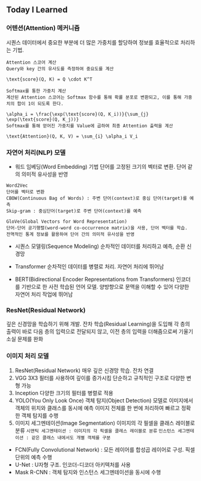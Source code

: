 ## Today I Learned
### 어텐션(Attention) 메커니즘
시퀀스 데이터에서 중요한 부분에 더 많은 가중치를 할당하여 정보를 효율적으로 처리하는 기법.
```
Attention 스코어 계산
Query와 key 간의 유사도를 측정하여 중요도를 계산

\text{score}(Q, K) = Q \cdot K^T
```
>
```
Softmax를 통한 가중치 계산
계산된 Attention 스코어는 Softmax 함수를 통해 확률 분포로 변환되고, 이를 통해 가중치의 합이 1이 되도록 한다.

\alpha_i = \frac{\exp(\text{score}(Q, K_i))}{\sum_{j} \exp(\text{score}(Q, K_j))}
Softmax를 통해 얻어진 가중치를 Value에 곱하여 최종 Attention 출력을 계산

\text{Attention}(Q, K, V) = \sum_{i} \alpha_i V_i
```
### 자연어 처리(NLP) 모델
- 워드 임베딩(Word Embedding) 기법
단어를 고정된 크기의 벡터로 변환. 단어 같의 의미적 유사성을 반영
```
Word2Vec
단어를 벡터로 변환
CBOW(Continuous Bag of Words) : 주변 단어(context)로 중심 단어(target)를 예측
Skip-gram : 중심단어(target)로 주변 단어(context)를 예측
```
```
GloVe(Global Vectors for Word Representation)
단어-단어 공기행렬(word-word co-occurrence matrix)을 사용, 단어 벡터를 학습.
전역적인 통계 정보를 활용하여 단어 간의 의미적 유사성을 반영
```
- 시퀀스 모델링(Sequence Modeling)
순차적인 데이터를 처리하고 예측, 순환 신경망
>
- Transformer
순차적인 데이터를 병렬로 처리. 자연어 처리에 뛰어남
>
- BERT(Bidirectional Encoder Representations from Transformers)
인코더를 기반으로 한 사전 학습된 언어 모델. 양방향으로 문맥을 이해할 수 있어 다양한 자연어 처리 작업에 뛰어남
>

### ResNet(Residual Network)
깊은 신경망을 학습하기 위해 개발.
잔차 학습(Residual Learning)을 도입해 각 층의 출력이 바로 다음 층의 입력으로 전달되지 않고, 이전 층의 입력을 더해줌으로써 기울기 소실 문제를 완화
>
### 이미지 처리 모델
1. ResNet(Residual Network)
매우 깊은 신경망 학습. 잔차 연결
2. VGG
3X3 필터를 사용하여 깊이를 증가시킴
단순하고 규칙적인 구조로 다양한 변형 가능
3. Inception
다양한 크기의 필터를 병렬로 적용
4. YOLO(You Only Look Once)
객체 탐지(Object Detection) 모델로 이미지에서 객체의 위치와 클래스를 동시에 예측
이미지 전체를 한 번에 처리하여 빠르고 정확한 객체 탐지를 수행
5. 이미지 세그멘테이션(Image Segmentation)
이미지의 각 필셀을 클래스 레이블로 분류
`시맨틱 세그멘테이션 : 이미지의 각 픽셀을 클레스 레이블로 분류`
`인스턴스 세그멘테이션 : 같은 클래스 내에서도 개별 객체를 구분`
- FCN(Fully Convolutional Network) : 모든 레이어를 합성곱 레이어로 구성. 픽셀 단위의 예측 수행
- U-Net : U자형 구조. 인코더-디코더 아키텍처를 사용
- Mask R-CNN : 객체 탐지와 인스턴스 세그멘테이션을 동시에 수행
